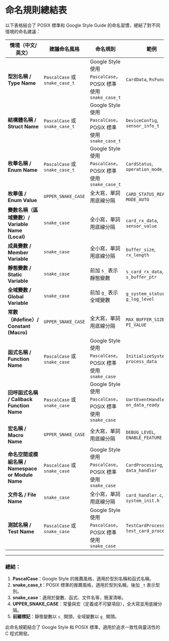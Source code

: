# 命名規則總結表

以下表格結合了 POSIX 標準和 Google Style Guide 的命名習慣，總結了對不同情境的命名建議：

| **情境（中文/英文）**     | **建議命名風格**    | **命名規則**           | **範例**                          | **範例擺放位置 / Example Usage** |
|--------------------------|---------------------|-------------------------|------------------------------------|----------------------------------|
| **型別名稱 / Type Name**             | `PascalCase` 或 `snake_case_t` | Google Style 使用 `PascalCase`，POSIX 標準使用 `snake_case_t` | `CardData`, `RsFunc_t`     | `typedef struct CardData {...};` 或 `typedef struct RsFunc_t {...};` |
| **結構體名稱 / Struct Name**           | `PascalCase` 或 `snake_case_t` | Google Style 使用 `PascalCase`，POSIX 標準使用 `snake_case_t` | `DeviceConfig`, `sensor_info_t` | `typedef struct DeviceConfig {...};` 或 `typedef struct sensor_info_t {...};` |
| **枚舉名稱 / Enum Name**             | `PascalCase` 或 `snake_case_t` | Google Style 使用 `PascalCase`，POSIX 標準使用 `snake_case_t` | `CardStatus`, `operation_mode_t` | `typedef enum CardStatus {...};` 或 `typedef enum operation_mode_t {...};` |
| **枚舉值 / Enum Value**               | `UPPER_SNAKE_CASE` | 全大寫，單詞用底線分隔            | `CARD_STATUS_READY`, `MODE_AUTO`  | `CardStatus status = CARD_STATUS_READY;` |
| **變數名稱（區域變數）/ Variable Name (Local)**  | `snake_case`       | 全小寫，單詞用底線分隔            | `card_rx_data`, `sensor_value`    | `uint8_t card_rx_data = 0;`      |
| **成員變數 / Member Variable**             | `snake_case`       | 全小寫，單詞用底線分隔            | `buffer_size`, `rx_length`        | `struct Card { uint8_t rx_length; };` |
| **靜態變數 / Static Variable**             | `snake_case`       | 前加 `s_` 表示靜態變數           | `s_card_rx_data`, `s_buffer_ptr`  | `static uint8_t s_card_rx_data = 0;` |
| **全域變數 / Global Variable**             | `snake_case`       | 前加 `g_` 表示全域變數           | `g_system_status`, `g_log_level`  | `uint8_t g_system_status = 0;`   |
| **常數（#define）/ Constant (Macro)**       | `UPPER_SNAKE_CASE` | 全大寫，單詞用底線分隔            | `MAX_BUFFER_SIZE`, `PI_VALUE`     | `#define MAX_BUFFER_SIZE 1024`    |
| **函式名稱 / Function Name**             | `PascalCase` 或 `snake_case` | Google Style 使用 `PascalCase`，POSIX 標準使用 `snake_case` | `InitializeSystem`, `process_data` | `void InitializeSystem(void) {...}` 或 `void process_data(void) {...}` |
| **回呼函式名稱 / Callback Function Name**         | `PascalCase` 或 `snake_case` | Google Style 使用 `PascalCase`，POSIX 標準使用 `snake_case` | `UartEventHandler`, `on_data_ready` | `void UartEventHandler(void) {...}` 或 `void on_data_ready(void) {...}` |
| **宏名稱 / Macro Name**               | `UPPER_SNAKE_CASE` | 全大寫，單詞用底線分隔            | `DEBUG_LEVEL`, `ENABLE_FEATURE`   | `#define DEBUG_LEVEL 1`           |
| **命名空間或模組名稱 / Namespace or Module Name**    | `PascalCase` 或 `snake_case` | Google Style 使用 `PascalCase`，POSIX 標準使用 `snake_case` | `CardProcessing`, `data_handler` | `namespace CardProcessing {...}` 或 `namespace data_handler {...}` |
| **文件名 / File Name**               | `snake_case`       | 全小寫，單詞用底線分隔            | `card_handler.c`, `system_init.h` | `// 文件名稱: card_handler.c`    |
| **測試名稱 / Test Name**             | `PascalCase` 或 `snake_case` | Google Style 使用 `PascalCase`，POSIX 標準使用 `snake_case` | `TestCardProcessing`, `test_card_processing` | `void TestCardProcessing(void) {...}` 或 `void test_card_processing(void) {...}` |

---

### 總結：
1. **PascalCase**：Google Style 的推薦風格，適用於型別名稱和函式名稱。
2. **snake_case_t**：POSIX 標準的推薦風格，適用於型別名稱，後加 `_t` 表示型別。
3. **snake_case**：適用於變數、函式、文件名等，簡潔清晰。
4. **UPPER_SNAKE_CASE**：常量與宏（定義或不可變項目），全大寫並用底線分隔。
5. **前綴標記**：靜態變數以 `s_` 開頭，全域變數以 `g_` 開頭。

此命名規範結合了 Google Style 和 POSIX 標準，適用於追求一致性與靈活性的 C 程式開發。

